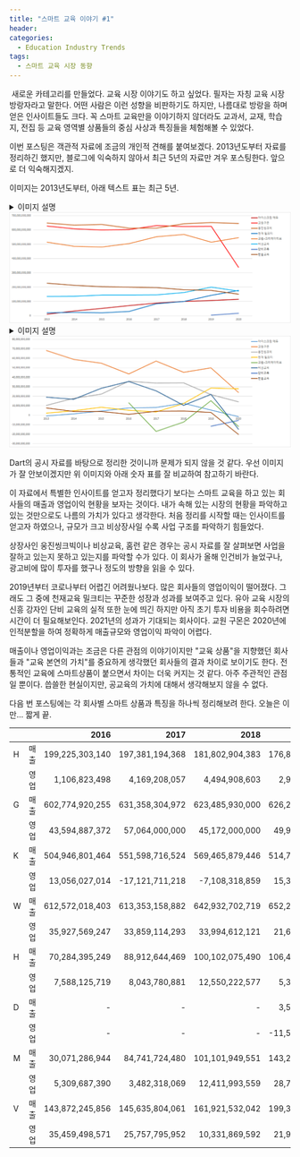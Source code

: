 ```yaml
---
title: "스마트 교육 이야기 #1"
header:
categories:
  - Education Industry Trends
tags:
  - 스마트 교육 시장 동향
---
```


​    새로운 카테고리를 만들었다. 교육 시장 이야기도 하고 싶었다. 필자는 자칭 교육 시장 방랑자라고 말한다. 어떤 사람은 이런 성향을 비판하기도 하지만, 나름대로 방랑을 하며 얻은 인사이트들도 크다. 꼭 스마트 교육만을 이야기하지 않더라도 교과서, 교재, 학습지, 전집 등 교육 영역별 상품들의 중심 사상과 특징들을 체험해볼 수 있었다. 

이번 포스팅은 객관적 자료에 조금의 개인적 견해를 붙여보겠다. 2013년도부터 자료를 정리하긴 했지만, 블로그에 익숙하지 않아서 최근 5년의 자료만 겨우 포스팅한다. 앞으로 더 익숙해지겠지. 

이미지는 2013년도부터, 아래 텍스트 표는 최근 5년.

<details><summary>이미지 설명</summary>스마트 교육을 하는 회사들의 매출 규모</details>

<img src="/assets/img/post/21.06.21/image-20210621182316622.png" width="1000px" alt="스마트 교육을 하는 회사들의 매출 규모">



<details><summary>이미지 설명</summary>스마트 교육을 하는 회사들의 영업 이익</details>

<img src="/assets/img/post/21.06.21/image-20210622073312903.png" width="1000px">



Dart의 공시 자료를 바탕으로 정리한 것이니까 문제가 되지 않을 것 같다. 우선 이미지가 잘 안보이겠지만 위 이미지와 아래 숫자 표를 잘 비교하여 참고하기 바란다. 

이 자료에서 특별한 인사이트를 얻고자 정리했다기 보다는 스마트 교육을 하고 있는 회사들의 매출과 영업이익 현황을 보자는 것이다. 내가 속해 있는 시장의 현황을 파악하고 있는 것만으로도 나름의 가치가 있다고 생각한다. 처음 정리를 시작할 때는 인사이트를 얻고자 하였으나, 규모가 크고 비상장사일 수록 사업 구조를 파악하기 힘들었다. 

상장사인 웅진씽크빅이나 비상교육, 홈런 같은 경우는 공시 자료를 잘 살펴보면 사업을 잘하고 있는지 못하고 있는지를 파악할 수가 있다. 이 회사가 올해 인건비가 늘었구나, 광고비에 많이 투자를 했구나 정도의 방향을 읽을 수 있다. 

2019년부터 코로나부터 어렵긴 어려웠나보다. 많은 회사들의 영업이익이 떨어졌다. 그래도 그 중에 천재교육 밀크티는 꾸준한 성장과 성과를 보여주고 있다. 유아 교육 시장의 신흥 강자인 단비 교육의 실적 또한 눈에 띄긴 하지만 아직 초기 투자 비용을 회수하려면 시간이 더 필요해보인다. 2021년의 성과가 기대되는 회사이다. 교원 구몬은 2020년에 인적분할을 하여 정확하게 매출규모와 영업이익 파악이 어렵다.

매출이나 영업이익과는 조금은 다른 관점의 이야기이지만  "교육 상품"을 지향했던 회사들과 "교육 본연의 가치"를 중요하게 생각했던 회사들의 결과 차이로 보이기도 한다. 전통적인 교육에 스마트상품이 붙으면서 차이는 더욱 커지는 것 같다. 아주 주관적인 관점일 뿐이다. 씁쓸한 현실이지만, 공교육의 가치에 대해서 생각해보지 않을 수 없다.

다음 번 포스팅에는 각 회사별 스마트 상품과 특징을 하나씩 정리해보려 한다. 오늘은 이만... 짧게 끝.

|      |      |        **2016** |        **2017** |        **2018** |        **2019** |        **2020** |
| ---- | ---- | --------------: | --------------: | --------------: | --------------: | --------------: |
| H    | 매출 | 199,225,303,140 | 197,381,194,368 | 181,802,904,383 | 176,875,539,660 | 150,221,828,322 |
|      | 영업 |   1,106,823,498 |   4,169,208,057 |   4,494,908,603 |   2,916,606,689 | -20,158,564,482 |
| G    | 매출 | 602,774,920,255 | 631,358,304,972 | 623,485,930,000 | 626,293,260,000 | 338,510,453,000 |
|      | 영업 |  43,594,887,372 |  57,064,000,000 |  45,172,000,000 |  49,922,000,000 |  24,049,295,000 |
| K    | 매출 | 504,946,801,464 | 551,598,716,524 | 569,465,879,446 | 514,775,143,682 | 546,282,922,822 |
|      | 영업 |  13,056,027,014 | -17,121,711,218 |  -7,108,318,859 |  15,356,662,594 | -11,834,954,563 |
| W    | 매출 | 612,572,018,403 | 613,353,158,882 | 642,932,702,719 | 652,236,815,803 | 646,135,586,860 |
|      | 영업 |  35,927,569,247 |  33,859,114,293 |  33,994,612,121 |  21,653,560,926 |  13,993,153,478 |
| H    | 매출 |  70,284,395,249 |  88,912,644,469 | 100,102,075,490 | 106,436,331,048 | 115,520,448,106 |
|      | 영업 |   7,588,125,719 |   8,043,780,881 |  12,550,222,577 |   5,378,255,172 |  -1,559,115,795 |
| D    | 매출 |               - |               - |               - |   3,517,345,635 |  17,765,729,489 |
|      | 영업 |               - |               - |               - | -11,540,017,332 |  -5,504,919,317 |
| M    | 매출 |  30,071,286,944 |  84,741,724,480 | 101,101,949,551 | 143,294,544,127 | 176,328,630,250 |
|      | 영업 |   5,309,687,390 |   3,482,318,069 |  12,411,993,559 |  28,765,379,080 |  27,853,514,676 |
| V    | 매출 | 143,872,245,856 | 145,635,804,061 | 161,921,532,042 | 199,386,233,396 | 172,313,769,654 |
|      | 영업 |  35,459,498,571 |  25,757,795,952 |  10,331,869,592 |  21,937,198,122 | -14,856,788,466 |

